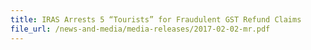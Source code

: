 ```yaml
---
title: IRAS Arrests 5 “Tourists” for Fraudulent GST Refund Claims 
file_url: /news-and-media/media-releases/2017-02-02-mr.pdf
---
```

